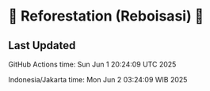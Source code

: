 
# 🌳 Reforestation (Reboisasi) 🌲

## Last Updated

GitHub Actions time: Sun Jun  1 20:24:09 UTC 2025

Indonesia/Jakarta time: Mon Jun  2 03:24:09 WIB 2025
